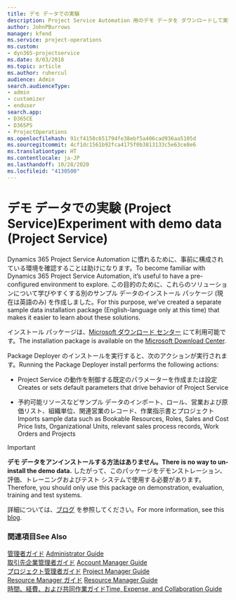 ```yaml
---
title: デモ データでの実験
description: Project Service Automation 用のデモ データを ダウンロードして実行する方法
author: JohnPBurrows
manager: kfend
ms.service: project-operations
ms.custom:
- dyn365-projectservice
ms.date: 8/03/2018
ms.topic: article
ms.author: ruhercul
audience: Admin
search.audienceType:
- admin
- customizer
- enduser
search.app:
- D365CE
- D365PS
- ProjectOperations
ms.openlocfilehash: 91cf4150c651794fe38ebf5a406cad936aa5105d
ms.sourcegitcommit: 4cf1dc1561b92fca4175f0b3813133c5e63ce8e6
ms.translationtype: HT
ms.contentlocale: ja-JP
ms.lasthandoff: 10/28/2020
ms.locfileid: "4130500"
---
```

# <a name="experiment-with-demo-data-project-service"></a><span data-ttu-id="c3e76-103">デモ データでの実験 (Project Service)</span><span class="sxs-lookup"><span data-stu-id="c3e76-103">Experiment with demo data (Project Service)</span></span>

<span data-ttu-id="c3e76-104">Dynamics 365 Project Service Automation に慣れるために、事前に構成されている環境を確認することは助けになります。</span><span class="sxs-lookup"><span data-stu-id="c3e76-104">To become familiar with Dynamics 365 Project Service Automation, it’s useful to have a pre-configured environment to explore.</span></span> <span data-ttu-id="c3e76-105">この目的のために、これらのソリューションについて学びやすくする別のサンプル データのインストール パッケージ (現在は英語のみ) を作成しました。</span><span class="sxs-lookup"><span data-stu-id="c3e76-105">For this purpose, we’ve created a separate sample data installation package (English-language only at this time) that makes it easier to learn about these solutions.</span></span> 

<span data-ttu-id="c3e76-106">インストール パッケージは、[Microsoft ダウンロード センター](https://go.microsoft.com/fwlink/?linkid=859966) にて利用可能です。</span><span class="sxs-lookup"><span data-stu-id="c3e76-106">The installation package is available on the [Microsoft Download Center](https://go.microsoft.com/fwlink/?linkid=859966).</span></span>  

<span data-ttu-id="c3e76-107">Package Deployer のインストールを実行すると、次のアクションが実行されます。</span><span class="sxs-lookup"><span data-stu-id="c3e76-107">Running the Package Deployer install performs the following actions:</span></span> 
  
-   <span data-ttu-id="c3e76-108">Project Service の動作を制御する既定のパラメーターを作成または設定</span><span class="sxs-lookup"><span data-stu-id="c3e76-108">Creates or sets default parameters that drive behavior of Project Service</span></span>  
  
-   <span data-ttu-id="c3e76-109">予約可能リソースなどサンプル データのインポート、ロール、営業および原価リスト、組織単位、関連営業のレコード、作業指示書とプロジェクト</span><span class="sxs-lookup"><span data-stu-id="c3e76-109">Imports sample data such as Bookable Resources, Roles, Sales and Cost Price lists, Organizational Units, relevant sales process records, Work Orders and Projects</span></span>    
  
> [!IMPORTANT]
> <span data-ttu-id="c3e76-110">**デモ データをアンインストールする方法はありません。**</span><span class="sxs-lookup"><span data-stu-id="c3e76-110">**There is no way to un-install the demo data.**</span></span> <span data-ttu-id="c3e76-111">したがって、このパッケージをデモンストレーション、評価、トレーニングおよびテスト システムで使用する必要があります。</span><span class="sxs-lookup"><span data-stu-id="c3e76-111">Therefore, you should only use this package on demonstration, evaluation, training and test systems.</span></span>

<span data-ttu-id="c3e76-112">詳細については、[ブログ](https://blogs.msdn.microsoft.com/crm/2017/10/24/microsoft-dynamics-365-for-field-service-and-project-service-automation-sample-data) を参照してください。</span><span class="sxs-lookup"><span data-stu-id="c3e76-112">For more information, see this [blog](https://blogs.msdn.microsoft.com/crm/2017/10/24/microsoft-dynamics-365-for-field-service-and-project-service-automation-sample-data).</span></span>





  
### <a name="see-also"></a><span data-ttu-id="c3e76-113">関連項目</span><span class="sxs-lookup"><span data-stu-id="c3e76-113">See Also</span></span>  
 <span data-ttu-id="c3e76-114">[管理者ガイド](../psa/admin-guide.md) </span><span class="sxs-lookup"><span data-stu-id="c3e76-114">[Administrator Guide](../psa/admin-guide.md) </span></span>  
 <span data-ttu-id="c3e76-115">[取引先企業管理者ガイド](../psa/account-manager-guide.md) </span><span class="sxs-lookup"><span data-stu-id="c3e76-115">[Account Manager Guide](../psa/account-manager-guide.md) </span></span>  
 <span data-ttu-id="c3e76-116">[プロジェクト管理者ガイド](../psa/project-manager-guide.md) </span><span class="sxs-lookup"><span data-stu-id="c3e76-116">[Project Manager Guide](../psa/project-manager-guide.md) </span></span>  
 <span data-ttu-id="c3e76-117">[Resource Manager ガイド](../psa/resource-manager-guide.md) </span><span class="sxs-lookup"><span data-stu-id="c3e76-117">[Resource Manager Guide](../psa/resource-manager-guide.md) </span></span>  
 [<span data-ttu-id="c3e76-118">時間、経費、および共同作業ガイド</span><span class="sxs-lookup"><span data-stu-id="c3e76-118">Time, Expense, and Collaboration Guide</span></span>](../psa/time-expense-collaboration-guide.md)

